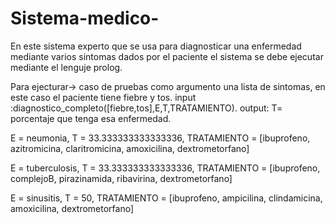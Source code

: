# Sistema-medico-
En este sistema experto que se usa para diagnosticar una enfermedad mediante varios sintomas dados por el paciente el sistema se debe ejecutar mediante el lenguje prolog. 


Para ejecturar->
caso de pruebas como argumento una lista de sintomas, en este caso el paciente tiene fiebre y tos.
input :diagnostico_completo([fiebre,tos],E,T,TRATAMIENTO).
output:
T= porcentaje que tenga esa enfermedad.

E = neumonia,
T = 33.333333333333336,
TRATAMIENTO = [ibuprofeno, azitromicina, claritromicina, amoxicilina, dextrometorfano]

E = tuberculosis,
T = 33.333333333333336,
TRATAMIENTO = [ibuprofeno, complejoB, pirazinamida, ribavirina, dextrometorfano]

E = sinusitis,
T = 50,
TRATAMIENTO = [ibuprofeno, ampicilina, clindamicina, amoxicilina, dextrometorfano]





